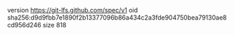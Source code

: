 version https://git-lfs.github.com/spec/v1
oid sha256:d9d9fbb7e1890f2b13377096b86a434c2a3fde904750bea79130ae8cd956d246
size 818
